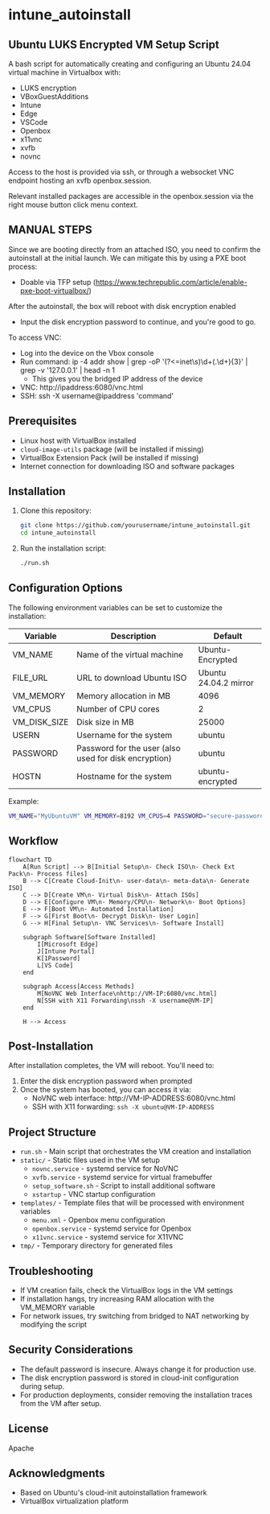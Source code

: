# intune_autoinstall

## Ubuntu LUKS Encrypted VM Setup Script

A bash script for automatically creating and configuring an Ubuntu 24.04 virtual machine in Virtualbox with:
  - LUKS encryption
  - VBoxGuestAdditions
  - Intune
  - Edge
  - VSCode
  - Openbox
  - x11vnc
  - xvfb
  - novnc

Access to the host is provided via ssh, or through a websocket VNC endpoint hosting an xvfb openbox.session.

Relevant installed packages are accessible in the openbox.session via the right mouse button click menu context. 

## MANUAL STEPS

Since we are booting directly from an attached ISO, you need to confirm the autoinstall at the initial launch.
We can mitigate this by using a PXE boot process:
  - Doable via TFP setup (https://www.techrepublic.com/article/enable-pxe-boot-virtualbox/)

After the autoinstall, the box will reboot with disk encryption enabled
  - Input the disk encryption password to continue, and you're good to go.

To access VNC:
  - Log into the device on the Vbox console
  - Run command: ip -4 addr show | grep -oP '(?<=inet\s)\d+(\.\d+){3}' | grep -v '127.0.0.1' | head -n 1
    - This gives you the bridged IP address of the device
  - VNC: http://ipaddress:6080/vnc.html 
  - SSH: ssh -X username@ipaddress 'command'

## Prerequisites

- Linux host with VirtualBox installed
- `cloud-image-utils` package (will be installed if missing)
- VirtualBox Extension Pack (will be installed if missing)
- Internet connection for downloading ISO and software packages

## Installation

1. Clone this repository:
   ```bash
   git clone https://github.com/yourusername/intune_autoinstall.git
   cd intune_autoinstall
   ```

2. Run the installation script:
   ```bash
   ./run.sh
   ```

## Configuration Options

The following environment variables can be set to customize the installation:

| Variable | Description | Default |
|----------|-------------|---------|
| VM_NAME | Name of the virtual machine | Ubuntu-Encrypted |
| FILE_URL | URL to download Ubuntu ISO | Ubuntu 24.04.2 mirror |
| VM_MEMORY | Memory allocation in MB | 4096 |
| VM_CPUS | Number of CPU cores | 2 |
| VM_DISK_SIZE | Disk size in MB | 25000 |
| USERN | Username for the system | ubuntu |
| PASSWORD | Password for the user (also used for disk encryption) | ubuntu |
| HOSTN | Hostname for the system | ubuntu-encrypted |

Example:
```bash
VM_NAME="MyUbuntuVM" VM_MEMORY=8192 VM_CPUS=4 PASSWORD="secure-password" ./run.sh
```

## Workflow

```mermaid
flowchart TD
    A[Run Script] --> B[Initial Setup\n- Check ISO\n- Check Ext Pack\n- Process files]
    B --> C[Create Cloud-Init\n- user-data\n- meta-data\n- Generate ISO]
    C --> D[Create VM\n- Virtual Disk\n- Attach ISOs]
    D --> E[Configure VM\n- Memory/CPU\n- Network\n- Boot Options]
    E --> F[Boot VM\n- Automated Installation]
    F --> G[First Boot\n- Decrypt Disk\n- User Login]
    G --> H[Final Setup\n- VNC Services\n- Software Install]
    
    subgraph Software[Software Installed]
        I[Microsoft Edge]
        J[Intune Portal]
        K[1Password]
        L[VS Code]
    end
    
    subgraph Access[Access Methods]
        M[NoVNC Web Interface\nhttp://VM-IP:6080/vnc.html]
        N[SSH with X11 Forwarding\nssh -X username@VM-IP]
    end
    
    H --> Access
```

## Post-Installation

After installation completes, the VM will reboot. You'll need to:

1. Enter the disk encryption password when prompted
2. Once the system has booted, you can access it via:
   - NoVNC web interface: http://VM-IP-ADDRESS:6080/vnc.html
   - SSH with X11 forwarding: `ssh -X ubuntu@VM-IP-ADDRESS`

## Project Structure

- `run.sh` - Main script that orchestrates the VM creation and installation
- `static/` - Static files used in the VM setup
  - `novnc.service` - systemd service for NoVNC
  - `xvfb.service` - systemd service for virtual framebuffer
  - `setup_software.sh` - Script to install additional software
  - `xstartup` - VNC startup configuration
- `templates/` - Template files that will be processed with environment variables
  - `menu.xml` - Openbox menu configuration
  - `openbox.service` - systemd service for Openbox
  - `x11vnc.service` - systemd service for X11VNC
- `tmp/` - Temporary directory for generated files

## Troubleshooting

- If VM creation fails, check the VirtualBox logs in the VM settings
- If installation hangs, try increasing RAM allocation with the VM_MEMORY variable
- For network issues, try switching from bridged to NAT networking by modifying the script

## Security Considerations

- The default password is insecure. Always change it for production use.
- The disk encryption password is stored in cloud-init configuration during setup.
- For production deployments, consider removing the installation traces from the VM after setup.

## License

Apache

## Acknowledgments

- Based on Ubuntu's cloud-init autoinstallation framework
- VirtualBox virtualization platform
